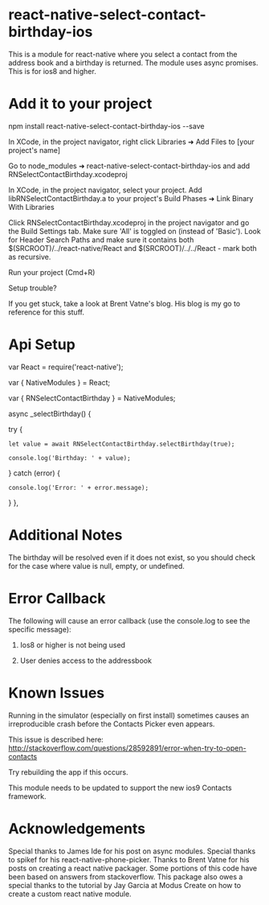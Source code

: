 # react-native-select-contact-birthday-ios

This is a module for react-native where you select a contact from the address book and a birthday is returned. The module uses async promises. This is for ios8 and higher.

# Add it to your project

npm install react-native-select-contact-birthday-ios --save

In XCode, in the project navigator, right click Libraries ➜ Add Files to [your project's name]

Go to node_modules ➜ react-native-select-contact-birthday-ios and add RNSelectContactBirthday.xcodeproj

In XCode, in the project navigator, select your project. Add libRNSelectContactBirthday.a to your project's Build Phases ➜ Link Binary With Libraries

Click RNSelectContactBirthday.xcodeproj in the project navigator and go the Build Settings tab. Make sure 'All' is toggled on (instead of 'Basic'). Look for Header Search Paths and make sure it contains both $(SRCROOT)/../react-native/React and $(SRCROOT)/../../React - mark both as recursive.

Run your project (Cmd+R)

Setup trouble?

If you get stuck, take a look at Brent Vatne's blog. His blog is my go to reference for this stuff.

# Api Setup

var React = require('react-native');

var { NativeModules } = React;

var { RNSelectContactBirthday } = NativeModules;

async _selectBirthday() {

  try {

    let value = await RNSelectContactBirthday.selectBirthday(true);

    console.log('Birthday: ' + value);

  } catch (error) {

    console.log('Error: ' + error.message);

  }
},

# Additional Notes

The birthday will be resolved even if it does not exist, so you should check for the case where value is null, empty, or undefined.

# Error Callback

The following will cause an error callback (use the console.log to see the specific message):

1) Ios8 or higher is not being used

2) User denies access to the addressbook

# Known Issues

Running in the simulator (especially on first install) sometimes causes an irreproducible crash before the Contacts Picker even appears.

This issue is described here: http://stackoverflow.com/questions/28592891/error-when-try-to-open-contacts

Try rebuilding the app if this occurs.

This module needs to be updated to support the new ios9 Contacts framework.

# Acknowledgements

Special thanks to James Ide for his post on async modules. Special thanks to spikef for his react-native-phone-picker. Thanks to Brent Vatne for his posts on creating a react native packager. Some portions of this code have been based on answers from stackoverflow. This package also owes a special thanks to the tutorial by Jay Garcia at Modus Create on how to create a custom react native module.
